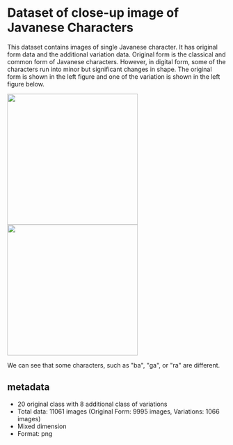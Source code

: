 # Dataset of close-up image of Javanese Characters

This dataset contains images of single Javanese character. It has original form data and the additional variation data. Original form is the classical and common form of Javanese characters. However, in digital form, some of the characters run into minor but significant changes in shape. 
The original form is shown in the left figure and one of the variation is shown in the left figure below.

<img src="https://desakepek-wonosari.gunungkidulkab.go.id/assets/files/artikel/sedang_1572904123Huruf%20Aksara%20Jawa.jpg" height="300"/> <img src="https://karangtengah.bantulkab.go.id/assets/files/artikel/sedang_1580475179aksara%20jawa.jpg" height="300"/>

We can see that some characters, such as "ba", "ga", or "ra" are different.

## metadata
- 20 original class with 8 additional class of variations
- Total data: 11061 images (Original Form: 9995 images, Variations: 1066 images)
- Mixed dimension
- Format: png

